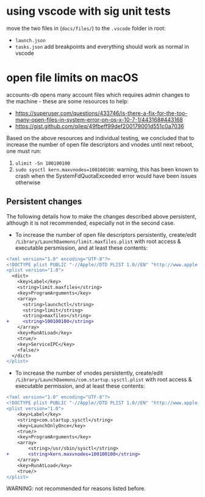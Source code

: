 # using vscode with sig unit tests 

move the two files in (`docs/files/`) to the `.vscode` folder in root: 
- `launch.json`
- `tasks.json`
add breakpoints and everything should work as normal in vscode

# open file limits on macOS

accounts-db opens many account files which requires admin changes to the machine - these are some resources to help: 
- https://superuser.com/questions/433746/is-there-a-fix-for-the-too-many-open-files-in-system-error-on-os-x-10-7-1/443168#443168
- https://gist.github.com/qileq/49fbeff99def200179001d551c0a7036

Based on the above resources and individual testing, we concluded that to increase the number of open file descriptors and vnodes until next reboot, one must run:
1. `ulimit -Sn 100100100`
2. `sudo sysctl kern.maxvnodes=100100100`: warning, this has been known to crash when the SystemFdQuotaExceeded error would have been issues otherwise

## Persistent changes
The following details how to make the changes described above persistent, although it is not recommended, especially not in the second case.

* To increase the number of open file descriptors persistently, create/edit `/Library/LaunchDaemons/limit.maxfiles.plist` with root access & executable
persmission, and at least these contents:
```diff
<?xml version="1.0" encoding="UTF-8"?>
<!DOCTYPE plist PUBLIC "-//Apple//DTD PLIST 1.0//EN" "http://www.apple.com/DTDs/PropertyList-1.0.dtd">
<plist version="1.0">
  <dict>
    <key>Label</key>
    <string>limit.maxfiles</string>
    <key>ProgramArguments</key>
    <array>
      <string>launchctl</string>
      <string>limit</string>
      <string>maxfiles</string>
+     <string>100100100</string>
    </array>
    <key>RunAtLoad</key>
    <true/>
    <key>ServiceIPC</key>
    <false/>
  </dict>
</plist>
```

* To increase the number of vnodes persistently, create/edit `/Library/LaunchDaemons/com.startup.sysctl.plist` with root access & executable permission,
and at least these contents:
```diff
<?xml version="1.0" encoding="UTF-8"?>
<!DOCTYPE plist PUBLIC "-//Apple//DTD PLIST 1.0//EN" "http://www.apple.com/DTDs/PropertyList-1.0.dtd">
<plist version="1.0">
    <key>Label</key>
    <string>com.startup.sysctl</string>
    <key>LaunchOnlyOnce</key>
    <true/>
    <key>ProgramArguments</key>
    <array>
        <string>/usr/sbin/sysctl</string>
+       <string>kern.maxvnodes=100100100</string>
    </array>
    <key>RunAtLoad</key>
    <true/>
</plist>
```
WARNING: not recommended for reasons listed before.

